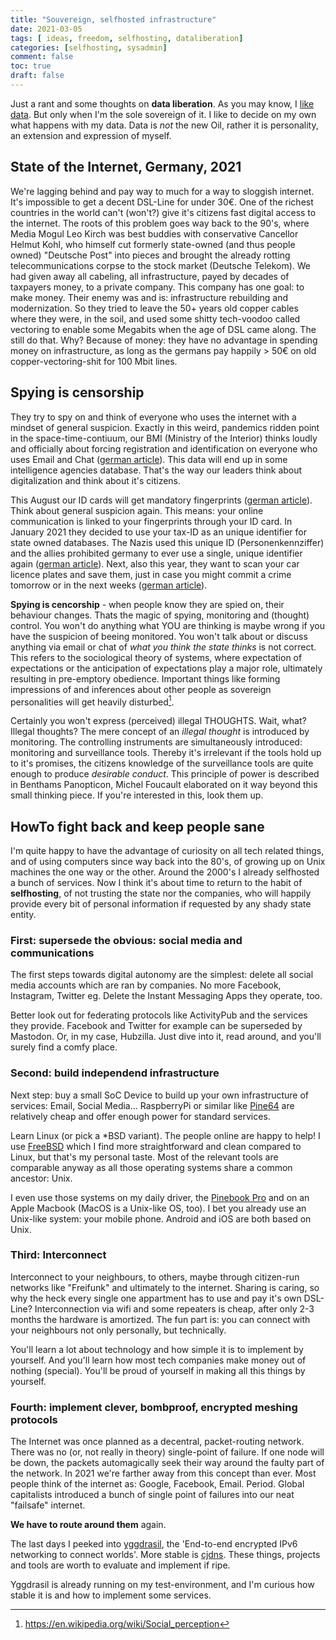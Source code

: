 ```yaml
---
title: "Souvereign, selfhosted infrastructure"
date: 2021-03-05
tags: [ ideas, freedom, selfhosting, dataliberation]
categories: [selfhosting, sysadmin]
comment: false
toc: true
draft: false
---
```

Just a rant and some thoughts on **data liberation**. As you may know, I [like data](/categories/quantifiedself/). But only when I'm the sole sovereign of it. I like to decide on my own what happens with my data. Data is *not* the new Oil, rather it is personality, an extension and expression of myself.

## State of the Internet, Germany, 2021
We're lagging behind and pay way to much for a way to sloggish internet. It's impossible to get a decent DSL-Line for under 30€. One of the richest countries in the world can't (won't?) give it's citizens fast digital access to the internet. The roots of this problem goes way back to the 90's, where Media Mogul Leo Kirch was best buddies with conservative Cancellor Helmut Kohl, who himself cut formerly state-owned (and thus people owned) "Deutsche Post" into pieces and brought the already rotting telecommunications corpse to the stock market (Deutsche Telekom). We had given away all cabeling, all infrastructure, payed by decades of taxpayers money, to a private company. This company has one goal: to make money. Their enemy was and is: infrastructure rebuilding and modernization. So they tried to leave the 50+ years old copper cables where they were, in the soil, and used some shitty tech-voodoo called vectoring to enable some Megabits when the age of DSL came along. The still do that. Why? Because of money: they have no advantage in spending money on infrastructure, as long as the germans pay happily > 50€ on old copper-vectoring-shit for 100 Mbit lines.

## Spying is censorship
They try to spy on and think of everyone who uses the internet with a mindset of general suspicion. Exactly in this weird, pandemics ridden point in the space-time-contiuum, our BMI (Ministry of the Interior) thinks loudly and officially about forcing registration and identification on everyone who uses Email and Chat ([german article](https://taz.de/Registrierungspflicht-bei-Messengern/!5751246/)). This data will end up in some intelligence agencies database. That's the way our leaders think about digitalization and think about it's citizens.

This August our ID cards will get mandatory fingerprints ([german article](https://netzpolitik.org/2020/biometrische-daten-bundestag-beschloss-speicherpflicht-fuer-fingerabdruecke-in-personalausweisen/)). Think about general suspicion again. This means: your online communication is linked to your fingerprints through your ID card. In January 2021 they decided to use your tax-ID as an unique identifier for state owned databases. The Nazis used this unique ID (Personenkennziffer) and the allies prohibited germany to ever use a single, unique identifier again ([german article](https://netzpolitik.org/2021/bundesrat-die-individuelle-personenkennzahl-kommt/)). Next, also this year, they want to scan your car licence plates and save them, just in case you might commit a crime tomorrow or in the next weeks ([german article](https://netzpolitik.org/2021/kennzeichenscanner-bundesrat-fordert-auto-vorratsdatenspeicherung/)).

**Spying is cencorship** - when people know they are spied on, their behaviour changes. Thats the magic of spying, monitoring and (thought) control. You won't do anything what YOU are thinking is maybe wrong if you have the suspicion of beeing monitored. You won't talk about or discuss anything via email or chat of *what you think the state thinks* is not correct. This refers to the sociological theory of systems, where expectation of expectations or the anticipation of expectations play a major role, ultimately resulting in pre-emptory obedience. Important things like forming impressions of and inferences about other people as sovereign personalities will get heavily disturbed[^1].

Certainly you won't express (perceived) illegal THOUGHTS. Wait, what? Illegal thoughts? The mere concept of an *illegal thought* is introduced by monitoring. The controlling instruments are simultaneously introduced: monitoring and surveillance tools. Thereby it's irrelevant if the tools hold up to it's promises, the citizens knowledge of the surveillance tools are quite enough to produce *desirable conduct*. This principle of power is described in Benthams Panopticon, Michel Foucault elaborated on it way beyond this small thinking piece. If you're interested in this, look them up.

## HowTo fight back and keep people sane
I'm quite happy to have the advantage of curiosity on all tech related things, and of using computers since way back into the 80's, of growing up on Unix machines the one way or the other. Around the 2000's I already selfhosted a bunch of services. Now I think it's about time to return to the habit of **selfhosting**, of not trusting the state nor the companies, who will happily provide every bit of personal information if requested by any shady state entity.

### First: supersede the obvious: social media and communications
The first steps towards digital autonomy are the simplest: delete all social media accounts which are ran by companies. No more Facebook, Instagram, Twitter eg. Delete the Instant Messaging Apps they operate, too.

Better look out for federating protocols like ActivityPub and the services they provide. Facebook and Twitter for example can be superseded by Mastodon. Or, in my case, Hubzilla. Just dive into it, read around, and you'll surely find a comfy place.

### Second: build independend infrastructure
Next step: buy a small SoC Device to build up your own infrastructure of services: Email, Social Media... RaspberryPi or similar like [Pine64](https://pine64.com/) are relatively cheap and offer enough power for standard services. 

Learn Linux (or pick a \*BSD variant). The people online are happy to help! I use [FreeBSD](https://www.freebsd.org) which I find more straightforward and clean compared to Linux, but that's my personal taste. Most of the relevant tools are comparable anyway as all those operating systems share a common ancestor: Unix.

I even use those systems on my daily driver, the [Pinebook Pro](/tags/pinebook/) and on an Apple Macbook (MacOS is a Unix-like OS, too). I bet you already use an Unix-like system: your mobile phone. Android and iOS are both based on Unix.

### Third: Interconnect
Interconnect to your neighbours, to others, maybe through citizen-run networks like "Freifunk" and ultimately to the internet. Sharing is caring, so why the heck every single one appartment has to use and pay it's own DSL-Line? Interconnection via wifi and some repeaters is cheap, after only 2-3 months the hardware is amortized. The fun part is: you can connect with your neighbours not only personally, but technically.

You'll learn a lot about technology and how simple it is to implement by yourself. And you'll learn how most tech companies make money out of nothing (special). You'll be proud of yourself in making all this things by yourself.

### Fourth: implement clever, bombproof, encrypted meshing protocols
The Internet was once planned as a decentral, packet-routing network. There was no (or, not really in theory) single-point of failure. If one node will be down, the packets automagically seek their way around the faulty part of the network. In 2021 we're farther away from this concept than ever. Most people think of the internet as: Google, Facebook, Email. Period. Global capitalists introduced a bunch of single point of failures into our neat "failsafe" internet. 

**We have to route around them** again.

The last days I peeked into [yggdrasil](https://yggdrasil-network.github.io/), the 'End-to-end encrypted IPv6 networking to connect worlds'. More stable is [cjdns](https://github.com/cjdelisle/cjdns). These things, projects and tools are worth to evaluate and implement if ripe.

Yggdrasil is already running on my test-environment, and I'm curious how stable it is and how to implement some services.

[^1]: https://en.wikipedia.org/wiki/Social_perception
